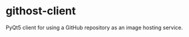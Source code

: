 githost-client
==============

PyQt5 client for using a GitHub repository as an image hosting service.
